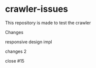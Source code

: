 # crawler-issues
This repository is made to test the crawler

Changes

responsive design impl

changes 2 

close #15
